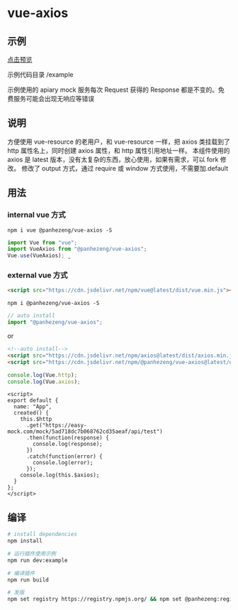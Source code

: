 # vue-axios

## 示例

[点击预览](https://panhezeng.github.io/vue-axios/)

示例代码目录 /example

示例使用的 apiary mock 服务每次 Request 获得的 Response 都是不变的。免费服务可能会出现无响应等错误

## 说明

方便使用 vue-resource 的老用户，和 vue-resource 一样，把 axios 类挂载到了 http 属性名上，同时创建 axios 属性，和 http 属性引用地址一样。
本组件使用的 axios 是 latest 版本，没有太复杂的东西，放心使用，如果有需求，可以 fork 修改。
修改了 output 方式，通过 require 或 window 方式使用，不需要加.default

## 用法

### internal vue 方式

`npm i vue @panhezeng/vue-axios -S`

```javascript
import Vue from "vue";
import VueAxios from "@panhezeng/vue-axios";
Vue.use(VueAxios); ̰
```

### external vue 方式

```html
<script src="https://cdn.jsdelivr.net/npm/vue@latest/dist/vue.min.js"></script>
```

`npm i @panhezeng/vue-axios -S`

```javascript
// auto install
import "@panhezeng/vue-axios";
```

or

```html
<!--auto install-->
<script src="https://cdn.jsdelivr.net/npm/axios@latest/dist/axios.min.js"></script>
<script src="https://cdn.jsdelivr.net/npm/@panhezeng/vue-axios@latest/dist/vue-axios.min.js"></script>
```

```javascript
console.log(Vue.http);
console.log(Vue.axios);
```

```vue
<script>
export default {
  name: "App",
  created() {
    this.$http
      .get("https://easy-mock.com/mock/5ad718dc7b068762cd35aeaf/api/test")
      .then(function(response) {
        console.log(response);
      })
      .catch(function(error) {
        console.log(error);
      });
    console.log(this.$axios);
  }
};
</script>
```

## 编译

```bash
# install dependencies
npm install

# 运行插件使用示例
npm run dev:example

# 编译插件
npm run build

# 发版
npm set registry https://registry.npmjs.org/ && npm set @panhezeng:registry https://registry.npmjs.org/ && npm version patch && npm publish --access public && npm set registry https://registry.npm.taobao.org/ && npm set @panhezeng:registry https://registry.npm.taobao.org/
```
